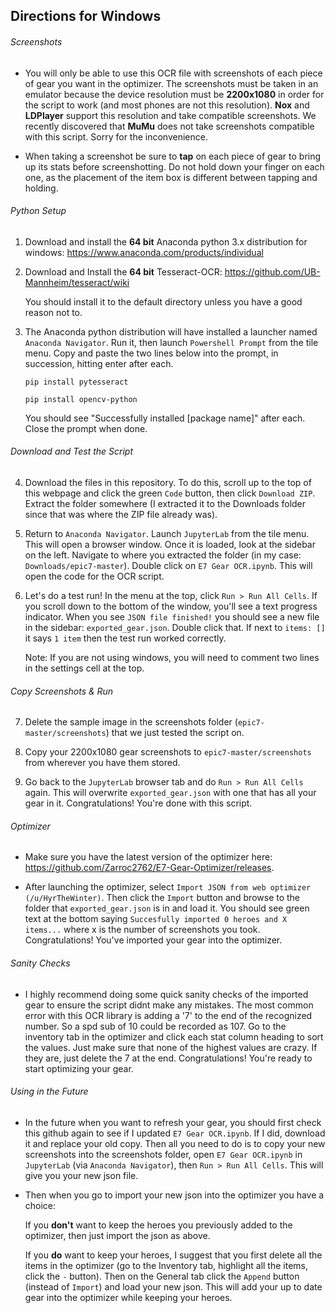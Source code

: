 ## Directions for Windows

###### Screenshots

* You will only be able to use this OCR file with screenshots of each piece of gear you want in the optimizer. The screenshots must be taken in an emulator because the device resolution must be **2200x1080** in order for the script to work (and most phones are not this resolution). **Nox** and **LDPlayer** support this resolution and take compatible screenshots. We recently discovered that **MuMu** does not take screenshots compatible with this script. Sorry for the inconvenience.

* When taking a screenshot be sure to **tap** on each piece of gear to bring up its stats before screenshotting. Do not hold down your finger on each one, as the placement of the item box is different between tapping and holding.

###### Python Setup

1. Download and install the **64 bit** Anaconda python 3.x distribution for windows: https://www.anaconda.com/products/individual

2. Download and Install the **64 bit** Tesseract-OCR: https://github.com/UB-Mannheim/tesseract/wiki

    You should install it to the default directory unless you have a good reason not to.

3. The Anaconda python distribution will have installed a launcher named ``Anaconda Navigator``. Run it, then launch ``Powershell Prompt`` from the tile menu. Copy and paste the two lines below into the prompt, in succession, hitting enter after each.

    ``pip install pytesseract``

    ``pip install opencv-python``

    You should see "Successfully installed [package name]" after each. Close the prompt when done.

###### Download and Test the Script

4. Download the files in this repository. To do this, scroll up to the top of this webpage and click the green ``Code`` button, then click ``Download ZIP``. Extract the folder somewhere (I extracted it to the Downloads folder since that was where the ZIP file already was).

5. Return to ``Anaconda Navigator``. Launch ``JupyterLab`` from the tile menu. This will open a browser window. Once it is loaded, look at the sidebar on the left. Navigate to where you extracted the folder (in my case: ``Downloads/epic7-master``). Double click on ``E7 Gear OCR.ipynb``. This will open the code for the OCR script.

6. Let's do a test run! In the menu at the top, click ``Run > Run All Cells``. If you scroll down to the bottom of the window, you'll see a text progress indicator. When you see ``JSON file finished!`` you should see a new file in the sidebar: ``exported_gear.json``. Double click that. If next to ``items: []`` it says ``1 item`` then the test run worked correctly.

    Note: If you are not using windows, you will need to comment two lines in the settings cell at the top.

###### Copy Screenshots & Run

7. Delete the sample image in the screenshots folder (``epic7-master/screenshots``) that we just tested the script on.

8. Copy your 2200x1080 gear screenshots to ``epic7-master/screenshots`` from wherever you have them stored.

9. Go back to the ``JupyterLab`` browser tab and do ``Run > Run All Cells`` again. This will overwrite ``exported_gear.json`` with one that has all your gear in it. Congratulations! You're done with this script.

###### Optimizer

* Make sure you have the latest version of the optimizer here: https://github.com/Zarroc2762/E7-Gear-Optimizer/releases.

* After launching the optimizer, select ``Import JSON from web optimizer (/u/HyrTheWinter)``. Then click the ``Import`` button and browse to the folder that ``exported_gear.json`` is in and load it. You should see green text at the bottom saying ``Succesfully imported 0 heroes and X items...`` where x is the number of screenshots you took. Congratulations! You've imported your gear into the optimizer.

###### Sanity Checks

* I highly recommend doing some quick sanity checks of the imported gear to ensure the script didnt make any mistakes. The most common error with this OCR library is adding a '7' to the end of the recognized number. So a spd sub of 10 could be recorded as 107. Go to the inventory tab in the optimizer and click each stat column heading to sort the values. Just make sure that none of the highest values are crazy. If they are, just delete the 7 at the end. Congratulations! You're ready to start optimizing your gear.

###### Using in the Future

* In the future when you want to refresh your gear, you should first check this github again to see if I updated ``E7 Gear OCR.ipynb``. If I did, download it and replace your old copy. Then all you need to do is to copy your new screenshots into the screenshots folder, open ``E7 Gear OCR.ipynb`` in ``JupyterLab`` (via ``Anaconda Navigator``), then ``Run > Run All Cells``. This will give you your new json file.

* Then when you go to import your new json into the optimizer you have a choice:

    If you **don't** want to keep the heroes you previously added to the optimizer, then just import the json as above.
    
    If you **do** want to keep your heroes, I suggest that you first delete all the items in the optimizer (go to the Inventory tab, highlight all the items, click the ``-`` button). Then on the General tab click the ``Append`` button (instead of ``Import``) and load your new json. This will add your up to date gear into the optimizer while keeping your heroes.
